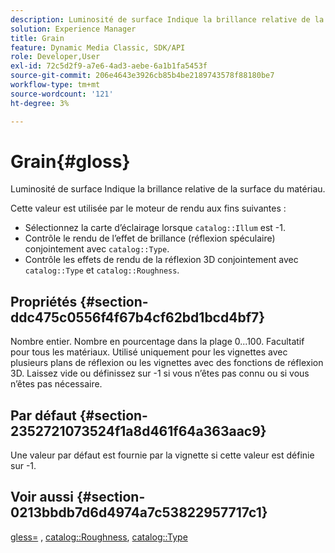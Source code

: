 ```yaml
---
description: Luminosité de surface Indique la brillance relative de la surface du matériau.
solution: Experience Manager
title: Grain
feature: Dynamic Media Classic, SDK/API
role: Developer,User
exl-id: 72c5d2f9-a7e6-4ad3-aebe-6a1b1fa5453f
source-git-commit: 206e4643e3926cb85b4be2189743578f88180be7
workflow-type: tm+mt
source-wordcount: '121'
ht-degree: 3%

---
```


# Grain{#gloss}

Luminosité de surface Indique la brillance relative de la surface du matériau.

Cette valeur est utilisée par le moteur de rendu aux fins suivantes :

* Sélectionnez la carte d’éclairage lorsque `catalog::Illum` est -1.
* Contrôle le rendu de l’effet de brillance (réflexion spéculaire) conjointement avec `catalog::Type`.
* Contrôle les effets de rendu de la réflexion 3D conjointement avec `catalog::Type` et `catalog::Roughness`.

## Propriétés {#section-ddc475c0556f4f67b4cf62bd1bcd4bf7}

Nombre entier. Nombre en pourcentage dans la plage 0...100. Facultatif pour tous les matériaux. Utilisé uniquement pour les vignettes avec plusieurs plans de réflexion ou les vignettes avec des fonctions de réflexion 3D. Laissez vide ou définissez sur -1 si vous n’êtes pas connu ou si vous n’êtes pas nécessaire.

## Par défaut {#section-2352721073524f1a8d461f64a363aac9}

Une valeur par défaut est fournie par la vignette si cette valeur est définie sur -1.

## Voir aussi {#section-0213bbdb7d6d4974a7c53822957717c1}

[gless=](../../../../../ir-api/http-protocol/image-rendering-api-ref/c-ir-http-protocol-ref/c-ir-http-protocol-command-reference/r-ir-http-gloss.md#reference-325aef2ee51e4e1584a06047427340ca) ,  [catalog::Roughness](../../../../../ir-api/material-cat/image-rendering-api-ref/c-ir-material-catalog/c-ir-material-data-reference/r-ir-roughness.md#reference-79f748ac642745e3b81795a99f61fa99),  [catalog::Type](../../../../../ir-api/material-cat/image-rendering-api-ref/c-ir-material-catalog/c-ir-material-data-reference/r-ir-cat-type.md#reference-9bea147dda9f4e74bc0ec79dcc0d9161)
